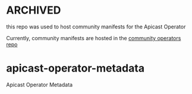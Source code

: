 # ARCHIVED

this repo was used to host community manifests for the Apicast Operator

Currently, community manifests are hosted in the [community operators repo](https://github.com/k8s-operatorhub/community-operators)

# apicast-operator-metadata
Apicast Operator Metadata
